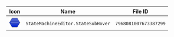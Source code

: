 | Icon | Name | File ID |
| ---  | ---  | ---     |
| ![](StateMachineEditor.StateSubHover.png) | `StateMachineEditor.StateSubHover` | `7968081007673387299` |
